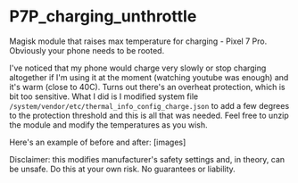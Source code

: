 # P7P_charging_unthrottle
Magisk module that raises max temperature for charging - Pixel 7 Pro. Obviously your phone needs to be rooted.

I've noticed that my phone would charge very slowly or stop charging altogether if I'm using it at the moment (watching youtube was enough) and it's warm (close to 40C). Turns out there's an overheat protection, which is bit too sensitive.
What I did is I modified system file `/system/vendor/etc/thermal_info_config_charge.json` to add a few degrees to the protection threshold and this is all that was needed.
Feel free to unzip the module and modify the temperatures as you wish.

Here's an example of before and after:
[images]

Disclaimer: this modifies manufacturer's safety settings and, in theory, can be unsafe. Do this at your own risk. No guarantees or liability.
